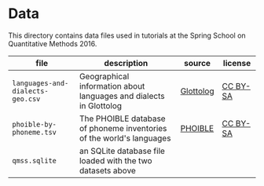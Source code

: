 
Data
====

This directory contains data files used in tutorials at the
Spring School on Quantitative Methods 2016.

| file | description | source | license |
| ---- | ----------- | ------ | ------- |
| `languages-and-dialects-geo.csv` | Geographical information about languages and dialects in Glottolog | [Glottolog](http://glottolog.org/static/download/2.7/languages-and-dialects-geo.csv) | [CC BY-SA](http://creativecommons.org/licenses/by-sa/3.0/) |
| `phoible-by-phoneme.tsv` | The PHOIBLE database of phoneme inventories of the world's languages | [PHOIBLE](https://github.com/phoible/dev) | [CC BY-SA](http://creativecommons.org/licenses/by-sa/3.0/) |
| `qmss.sqlite` | an SQLite database file loaded with the two datasets above | | |

